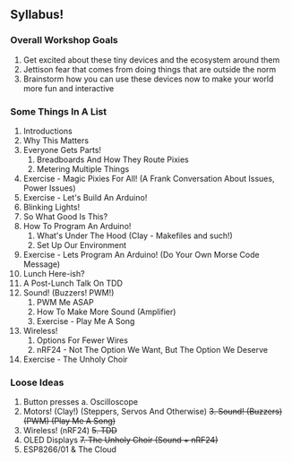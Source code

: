 ## Syllabus!

### Overall Workshop Goals
1. Get excited about these tiny devices and the ecosystem around them
2. Jettison fear that comes from doing things that are outside the norm
3. Brainstorm how you can use these devices now to make your world more fun and interactive


### Some Things In A List
1. Introductions
2. Why This Matters
3. Everyone Gets Parts!
    1. Breadboards And How They Route Pixies
    2. Metering Multiple Things
4. Exercise - Magic Pixies For All!  (A Frank Conversation About Issues, Power Issues)
5. Exercise - Let's Build An Arduino!
6. Blinking Lights!
7. So What Good Is This?
8. How To Program An Arduino!
    1. What's Under The Hood  (Clay - Makefiles and such!)
    2. Set Up Our Environment
9. Exercise - Lets Program An Arduino!  (Do Your Own Morse Code Message)
10. Lunch Here-ish?
11. A Post-Lunch Talk On TDD
12. Sound!  (Buzzers!  PWM!)
    1. PWM Me ASAP
    2. How To Make More Sound (Amplifier)
    3. Exercise - Play Me A Song
13. Wireless!
    1. Options For Fewer Wires
    2. nRF24 - Not The Option We Want, But The Option We Deserve
14. Exercise - The Unholy Choir

### Loose Ideas
1. Button presses
 a. Oscilloscope
2. Motors!  (Clay!)  (Steppers, Servos And Otherwise)
~~3. Sound!  (Buzzers)  (PWM)  (Play Me A Song)~~
4. Wireless!  (nRF24)
~~5. TDD~~
6. OLED Displays
~~7. The Unholy Choir (Sound + nRF24)~~
8. ESP8266/01 & The Cloud
